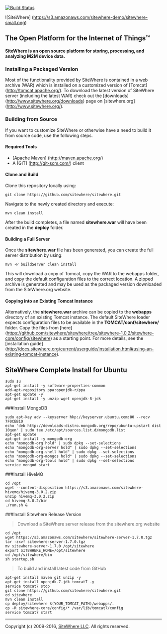 [![Build Status](https://travis-ci.org/sitewhere/sitewhere.svg?branch=sitewhere-1.4.0)](https://travis-ci.org/sitewhere/sitewhere)

![SiteWhere] (https://s3.amazonaws.com/sitewhere-demo/sitewhere-small.png)

The Open Platform for the Internet of Things™
-----------------------------------------------

#### SiteWhere is an open source platform for storing, processing, and analyzing M2M device data. ####

### Installing a Packaged Version

Most of the functionality provided by SiteWhere is contained in a web archive (WAR) which is installed on a customized version of [Tomcat] (http://tomcat.apache.org/). To download the latest version of SiteWhere server (including the latest WAR) check out the [downloads] (http://www.sitewhere.org/downloads) page on [sitewhere.org] (http://www.sitewhere.org/).

### Building from Source
If you want to customize SiteWhere or otherwise have a need to build it from source code, use the following steps.

#### Required Tools #####
* [Apache Maven] (http://maven.apache.org/)
* A [GIT] (http://git-scm.com/) client

#### Clone and Build #####
Clone this repository locally using:

    git clone https://github.com/sitewhere/sitewhere.git
    
Navigate to the newly created directory and execute:

    mvn clean install

After the build completes, a file named **sitewhere.war** will have been created in the **deploy** 
folder. 

#### Building a Full Server #####
Once the **sitewhere.war** file has been generated, you can create the full server distribution by using:

	mvn -P buildServer clean install
	
This will download a copy of Tomcat, copy the WAR to the webapps folder, and copy the default 
configuration files to the correct location. A zipped archive is generated and may be used 
as the packaged version downloaded from the SiteWhere.org website.

#### Copying into an Existing Tomcat Instance #####
Alternatively, the **sitewhere.war** archive can be copied to the **webapps** directory of an existing
Tomcat instance. The default SiteWhere loader expects configuration files to be available in the **TOMCAT/conf/sitewhere/** 
folder. Copy the files from [here] (https://github.com/sitewhere/sitewhere/tree/sitewhere-1.0.2/sitewhere-core/config/sitewhere) 
as a starting point. For more details, see the 
[installation guide] (http://docs.sitewhere.org/current/userguide/installation.html#using-an-existing-tomcat-instance).


SiteWhere Complete Install for Ubuntu
-------------------------------------

    sudo su
    apt-get install -y software-properties-common
    add-apt-repository ppa:openjdk-r/ppa
    apt-get update -y
    apt-get install -y unzip wget openjdk-8-jdk

###Install MongoDB

    sudo apt-key adv --keyserver hkp://keyserver.ubuntu.com:80 --recv 7F0CEB10
    echo 'deb http://downloads-distro.mongodb.org/repo/ubuntu-upstart dist 10gen' | sudo tee /etc/apt/sources.list.d/mongodb.list
    apt-get update
    apt-get install -y mongodb-org
    echo "mongodb-org hold" | sudo dpkg --set-selections
    echo "mongodb-org-server hold" | sudo dpkg --set-selections
    echo "mongodb-org-shell hold" | sudo dpkg --set-selections
    echo "mongodb-org-mongos hold" | sudo dpkg --set-selections
    echo "mongodb-org-tools hold" | sudo dpkg --set-selections
    service mongod start

###Install HiveMQ

    cd /opt
    wget --content-disposition https://s3.amazonaws.com/sitewhere-hivemq/hivemq-3.0.2.zip
    unzip hivemq-3.0.2.zip
    cd hivemq-3.0.2/bin
    ./run.sh &

###Install Sitewhere Release Version

> Download a SiteWhere server release from the sitewhere.org website

    cd /opt
    wget https://s3.amazonaws.com/sitewhere/sitewhere-server-1.7.0.tgz
    tar -zxvf sitewhere-server-1.7.0.tgz
    mv sitewhere-server-1.7.0 /opt/sitewhere
    export SITEWHERE_HOME=/opt/sitewhere
    cd /opt/sitewhere/bin
    sh startup.sh

> To build and install latest code from GitHub

    apt-get install maven git unzip -y
    apt-get install openjdk-7-jdk tomcat7 -y
    service tomcat7 stop
    git clone https://github.com/sitewhere/sitewhere.git
    cd sitewhere
    mvn clean install
    cp deploy/sitewhere $(YOUR_TOMCAT_PATH)/webapps/.
    cp -R sitewhere-core/config/* /var/lib/tomcat7/config
    service tomcat7 start

* * * *

Copyright (c) 2009-2016, [SiteWhere LLC](http://www.sitewhere.com). All rights reserved.
